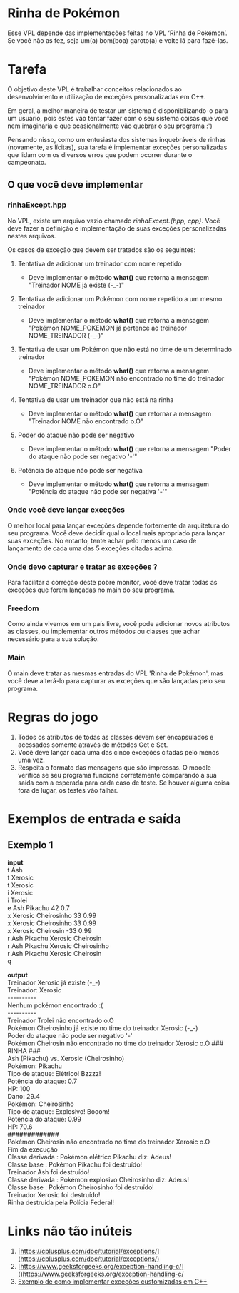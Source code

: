 # Rinha de Pokémon
Esse VPL depende das implementações feitas no VPL ‘Rinha de Pokémon’. Se você não as fez, seja um(a) bom(boa) garoto(a) e volte lá para fazê-las.

# Tarefa
O objetivo deste VPL é trabalhar conceitos relacionados ao desenvolvimento e utilização de exceções personalizadas em C++.

Em geral, a melhor maneira de testar um sistema é disponibilizando-o para um usuário, pois estes vão tentar fazer com o seu sistema coisas que você nem imaginaria e que ocasionalmente vão quebrar o seu programa :')

Pensando nisso, como um entusiasta dos sistemas inquebráveis de rinhas (novamente, as lícitas), sua tarefa é implementar exceções personalizadas que lidam com os diversos erros que podem ocorrer durante o campeonato.

## O que você deve implementar
### rinhaExcept.hpp
No VPL, existe um arquivo vazio chamado *rinhaExcept.{hpp, cpp}*. Você deve fazer a definição e implementação de suas exceções personalizadas nestes arquivos.

Os casos de exceção que devem ser tratados são os seguintes:
1. Tentativa de adicionar um treinador com nome repetido
   - Deve implementar o método **what()** que retorna a mensagem "Treinador NOME já existe (-_-)"

1. Tentativa de adicionar um Pokémon com nome repetido a um mesmo treinador
   - Deve implementar o método **what()** que retorna a mensagem "Pokémon NOME\_POKEMON já pertence ao treinador NOME\_TREINADOR (-_-)"

2. Tentativa de usar um Pokémon que não está no time de um determinado treinador
   - Deve implementar o método **what()** que retorna a mensagem "Pokémon NOME\_POKEMON não encontrado no time do treinador NOME\_TREINADOR o.O"

3. Tentativa de usar um treinador que não está na rinha
   - Deve implementar o método **what()** que retornar a mensagem "Treinador NOME não encontrado o.O"

4. Poder do ataque não pode ser negativo
   - Deve implementar o método **what()** que retorna a mensagem "Poder do ataque não pode ser negativo '-'"

5. Potência do ataque não pode ser negativa
   - Deve implementar o método **what()** que retorna a mensagem "Potência do ataque não pode ser negativa '-'"

### Onde você deve lançar exceções
O melhor local para lançar exceções depende fortemente da arquitetura do seu programa. Você deve decidir qual o local mais apropriado para lançar suas exceções. No entanto, tente achar pelo menos um caso de lançamento de cada uma das 5 exceções citadas acima.

### Onde devo capturar e tratar as exceções ?
Para facilitar a correção deste pobre monitor, você deve tratar todas as exceções que forem lançadas no main do seu programa.

### Freedom
Como ainda vivemos em um país livre, você pode adicionar novos atributos às classes, ou implementar outros métodos ou classes que achar necessário para a sua solução.

### Main
O main deve tratar as mesmas entradas do VPL 'Rinha de Pokémon', mas você deve alterá-lo para capturar as exceções que são lançadas pelo seu programa.

# Regras do jogo
1. Todos os atributos de todas as classes devem ser encapsulados e acessados somente através de métodos Get e Set.
2. Você deve lançar cada uma das cinco exceções citadas pelo menos uma vez.
3. Respeita o formato das mensagens que são impressas. O moodle verifica se seu programa funciona corretamente comparando a sua saída com a esperada para cada caso de teste. Se houver alguma coisa fora de lugar, os testes vão falhar.

# Exemplos de entrada e saída
## Exemplo 1
**input**\
t Ash\
t Xerosic\
t Xerosic\
i Xerosic\
i Trolei\
e Ash Pikachu 42 0.7\
x Xerosic Cheirosinho 33 0.99\
x Xerosic Cheirosinho 33 0.99\
x Xerosic Cheirosin -33 0.99\
r Ash Pikachu Xerosic Cheirosin\
r Ash Pikachu Xerosic Cheirosinho\
r Ash Pikachu Xerosic Cheirosin\
q

**output**\
Treinador Xerosic já existe (-\_-)\
Treinador: Xerosic\
\----------\
Nenhum pokémon encontrado :(\
\----------\
Treinador Trolei não encontrado o.O\
Pokémon Cheirosinho já existe no time do treinador Xerosic (-\_-)\
Poder do ataque não pode ser negativo '-'\
Pokémon Cheirosin não encontrado no time do treinador Xerosic o.O
\### RINHA ###\
Ash (Pikachu) vs. Xerosic (Cheirosinho)\
Pokémon: Pikachu\
Tipo de ataque: Elétrico! Bzzzz!\
Potência do ataque: 0.7\
HP: 100\
Dano: 29.4\
Pokémon: Cheirosinho\
Tipo de ataque: Explosivo! Booom!\
Potência do ataque: 0.99\
HP: 70.6\
\#############\
Pokémon Cheirosin não encontrado no time do treinador Xerosic o.O\
Fim da execução\
Classe derivada : Pokémon elétrico Pikachu diz: Adeus!\
Classe base : Pokémon Pikachu foi destruído!\
Treinador Ash foi destruído!\
Classe derivada : Pokémon explosivo Cheirosinho diz: Adeus!\
Classe base : Pokémon Cheirosinho foi destruído!\
Treinador Xerosic foi destruído!\
Rinha destruída pela Polícia Federal!

# Links não tão inúteis
1. [https://cplusplus.com/doc/tutorial/exceptions/](https://cplusplus.com/doc/tutorial/exceptions/)
2. [https://www.geeksforgeeks.org/exception-handling-c/]()https://www.geeksforgeeks.org/exception-handling-c/
3. [Exemplo de como implementar exceções customizadas em C++](https://github.com/luk3rr/PERSONAL_FINANCE/blob/main/include/CartaoDeCreditoExcp.hpp)
